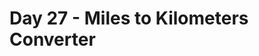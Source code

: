 # Day 27 - Miles to Kilometers Converter

<gif src="https://github.com/batamladen/100-Days-Of-Python/blob/main/Day27/day27.gif" width="200" height="400" />
